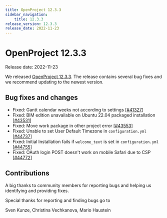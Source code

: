 ```yaml
---
title: OpenProject 12.3.3
sidebar_navigation:
    title: 12.3.3
release_version: 12.3.3
release_date: 2022-11-23
---
```


# OpenProject 12.3.3

Release date: 2022-11-23

We released [OpenProject 12.3.3](https://community.openproject.org/versions/1609).
The release contains several bug fixes and we recommend updating to the newest version.

## Bug fixes and changes

- Fixed: Gantt calendar weeks not according to settings \[[#41327](https://community.openproject.org/wp/41327)\]
- Fixed: BIM edition unavailable on Ubuntu 22.04 packaged installation \[[#43531](https://community.openproject.org/wp/43531)\]
- Fixed: Move work package in other project error \[[#43553](https://community.openproject.org/wp/43553)\]
- Fixed: Unable to set User Default Timezone in `configuration.yml` \[[#44737](https://community.openproject.org/wp/44737)\]
- Fixed: Initial Installation fails if `welcome_text` is set in `configuration.yml` \[[#44755](https://community.openproject.org/wp/44755)\]
- Fixed: OAuth login POST doesn't work on mobile Safari due to CSP \[[#44772](https://community.openproject.org/wp/44772)\]

## Contributions

A big thanks to community members for reporting bugs and helping us identifying and providing fixes.

Special thanks for reporting and finding bugs go to

Sven Kunze, Christina Vechkanova, Mario Haustein
